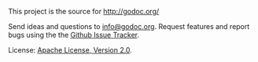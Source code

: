 This project is the source for http://godoc.org/

Send ideas and questions to info@godoc.org. Request features and report bugs
using the the [Github Issue Tracker](https://github.com/garyburd/gopkgdoc/issues/new).

License: [Apache License, Version 2.0](http://www.apache.org/licenses/LICENSE-2.0.html).
